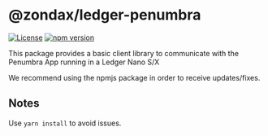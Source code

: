 # @zondax/ledger-penumbra

[![License](https://img.shields.io/badge/License-Apache%202.0-blue.svg)](https://opensource.org/licenses/Apache-2.0)
[![npm version](https://badge.fury.io/js/%40zondax%2Fledger-penumbra.svg)](https://badge.fury.io/js/%40zondax%2Fledger-penumbra)

This package provides a basic client library to communicate with the Penumbra App running in a Ledger Nano S/X

We recommend using the npmjs package in order to receive updates/fixes.

## Notes

Use `yarn install` to avoid issues.
